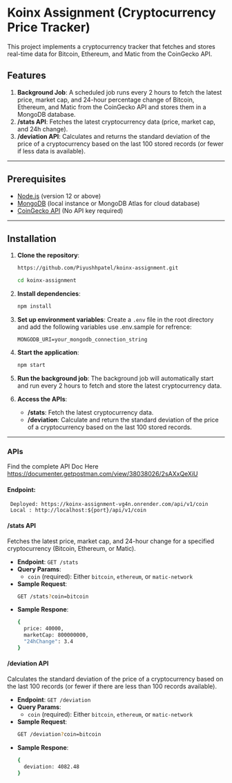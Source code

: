 # Koinx Assignment (Cryptocurrency Price Tracker)

This project implements a cryptocurrency tracker that fetches and stores real-time data for Bitcoin, Ethereum, and Matic from the CoinGecko API.

## Features

1. **Background Job**: A scheduled job runs every 2 hours to fetch the latest price, market cap, and 24-hour percentage change of Bitcoin, Ethereum, and Matic from the CoinGecko API and stores them in a MongoDB database.
2. **/stats API**: Fetches the latest cryptocurrency data (price, market cap, and 24h change).
3. **/deviation API**: Calculates and returns the standard deviation of the price of a cryptocurrency based on the last 100 stored records (or fewer if less data is available).

---

## Prerequisites

- [Node.js](https://nodejs.org/) (version 12 or above)
- [MongoDB](https://www.mongodb.com/) (local instance or MongoDB Atlas for cloud database)
- [CoinGecko API](https://www.coingecko.com/en/api) (No API key required)

---

## Installation

1. **Clone the repository**:

   ```bash
   https://github.com/Piyushhpatel/koinx-assignment.git

   cd koinx-assignment
   ```

2. **Install dependencies**:

   ```bash
   npm install
   ```

3. **Set up environment variables**:
   Create a `.env` file in the root directory and add the following variables use .env.sample for refrence:

   ```plaintext
   MONGODB_URI=your_mongodb_connection_string
   ```

4. **Start the application**:

   ```bash
   npm start
   ```

5. **Run the background job**:
   The background job will automatically start and run every 2 hours to fetch and store the latest cryptocurrency data.

6. **Access the APIs**:
   - **/stats**: Fetch the latest cryptocurrency data.
   - **/deviation**: Calculate and return the standard deviation of the price of a cryptocurrency based on the last 100 stored records.

---

### APIs

Find the complete API Doc Here
https://documenter.getpostman.com/view/38038026/2sAXxQeXiU


#### Endpoint:

```
 Deployed: https://koinx-assignment-vg4n.onrender.com/api/v1/coin
 Local : http://localhost:${port}/api/v1/coin
```

#### /stats API

Fetches the latest price, market cap, and 24-hour change for a specified cryptocurrency (Bitcoin, Ethereum, or Matic).

- **Endpoint**: `GET /stats`
- **Query Params**:
  - `coin` (required): Either `bitcoin`, `ethereum`, or `matic-network`
- **Sample Request**:
  ```bash
  GET /stats?coin=bitcoin
  ```
- **Sample Respone**:
  ```bash
  {
  	price: 40000,
  	marketCap: 800000000,
  	"24hChange": 3.4
  }
  ```

#### /deviation API

Calculates the standard deviation of the price of a cryptocurrency based on the last 100 records (or fewer if there are less than 100 records available).

- **Endpoint**: `GET /deviation`
- **Query Params**:
  - `coin` (required): Either `bitcoin`, `ethereum`, or `matic-network`
- **Sample Request**:
  ```bash
  GET /deviation?coin=bitcoin
  ```
- **Sample Respone**:
  ```bash
  {
  	deviation: 4082.48
  }
  ```
